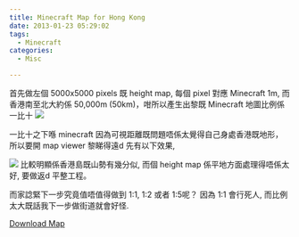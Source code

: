 ```yaml
---
title: Minecraft Map for Hong Kong
date: 2013-01-23 05:29:02
tags:
  - Minecraft
categories:
  - Misc

---
```

首先做左個 5000x5000 pixels 既 height map, 每個 pixel 對應 Minecraft 1m, 而香港南至北大約係 50,000m (50km)，咁所以產生出黎既 Minecraft 地圖比例係一比十
![](6.png)

一比十之下喺 minecraft 因為可視距離既問題唔係太覺得自己身處香港既地形，所以要開 map viewer 黎睇得遠d 先有以下效果,

![](hk.png)
比較明顯係香港島既山勢有幾分似, 而個 height map 係平地方面處理得唔係太好, 要做返d 平整工程。

而家諗緊下一步究竟值唔值得做到 1:1, 1:2 或者 1:5呢？ 因為 1:1 會行死人, 而比例太大既話我下一步做街道就會好怪.

[Download Map](Hong_Kong.world)
